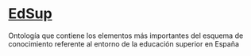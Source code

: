 # <a href="xachap.github.io/EdSup">EdSup</a>
Ontología que contiene los elementos más importantes del esquema de conocimiento referente al entorno de la educación superior en España
